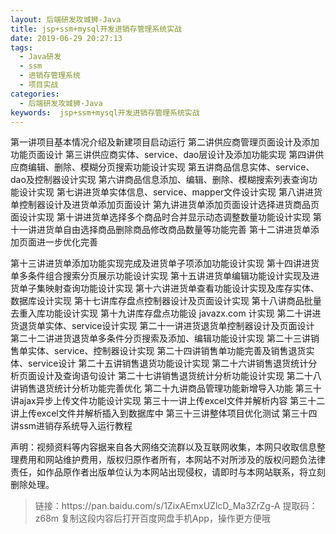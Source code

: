```yaml
---
layout: 后端研发攻城狮-Java
title: jsp+ssm+mysql开发进销存管理系统实战
date: 2019-06-29 20:27:13
tags:
  - Java研发
  - ssm
  - 进销存管理系统
  - 项目实战
categories:
  - 后端研发攻城狮-Java
keywords:  jsp+ssm+mysql开发进销存管理系统实战
---
```


第一讲项目基本情况介绍及新建项目启动运行
第二讲供应商管理页面设计及添加功能页面设计
第三讲供应商实体、service、dao层设计及添加功能实现
第四讲供应商编辑、删除、模糊分页搜索功能设计实现
第五讲商品信息实体、service、dao及控制器设计实现
第六讲商品信息添加、编辑、删除、模糊搜索列表查询功能设计实现
第七讲进货单实体信息、service、mapper文件设计实现
第八讲进货单控制器设计及进货单添加页面设计
第九讲进货单添加页面设计选择进货商品页面设计实现
第十讲进货单选择多个商品时合并显示动态调整数量功能设计实现
第十一讲进货单自由选择商品删除商品修改商品数量等功能完善
第十二讲进货单添加页面进一步优化完善
<!-- more -->
第十三讲进货单添加功能实现完成及进货单子项添加功能设计实现
第十四讲进货单多条件组合搜索分页展示功能设计实现
第十五讲进货单编辑功能设计实现及进货单子集映射查询功能设计实现
第十六讲进货单查看功能设计实现及库存实体、数据库设计实现
第十七讲库存盘点控制器设计及页面设计实现
第十八讲商品批量去重入库功能设计实现
第十九讲库存盘点功能设 javazx.com 计实现
第二十讲进货退货单实体、service设计实现
第二十一讲进货退货单控制器设计及页面设计
第二十二讲进货退货单多条件分页搜索及添加、编辑功能设计实现
第二十三讲销售单实体、service、控制器设计实现
第二十四讲销售单功能完善及销售退货实体、service设计
第二十五讲销售退货功能设计实现
第二十六讲销售退货统计分析页面设计及查询语句设计
第二十七讲销售退货统计分析功能设计实现
第二十八讲销售退货统计分析功能完善优化
第二十九讲商品管理功能新增导入功能
第三十讲ajax异步上传文件功能设计实现
第三十一讲上传excel文件并解析内容
第三十二讲上传excel文件并解析插入到数据库中
第三十三讲整体项目优化测试
第三十四讲ssm进销存系统导入运行教程




<div class="post-copyright">
    <div class="post-copyright__author">
      <span class="post-copyright-meta">声明：视频资料等内容据来自各大网络交流群以及互联网收集，本网只收取信息整理费用和网站维护费用，版权归原作者所有，本网站不对所涉及的版权问题负法律责任，如作品原作者出版单位认为本网站出现侵权，请即时与本网站联系，将立刻删除处理。 </span>
    </div>
</div>

<blockquote class="blockquote-center">
链接：https://pan.baidu.com/s/1ZixAEmxUZlcD_Ma3ZrZg-A
提取码：z68m
复制这段内容后打开百度网盘手机App，操作更方便哦
</blockquote>
